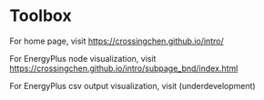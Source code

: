 # Toolbox
For home page, visit https://crossingchen.github.io/intro/

For EnergyPlus node visualization, visit https://crossingchen.github.io/intro/subpage_bnd/index.html

For EnergyPlus csv output visualization, visit (underdevelopment)
